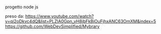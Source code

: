 progetto node js

preso da:
https://www.youtube.com/watch?v=qj2oDkvc4dQ&list=PLZlA0Gpn_vH8jbFkBjOuFjhxANC63OmXM&index=5
https://github.com/WebDevSimplified/Mybrary
